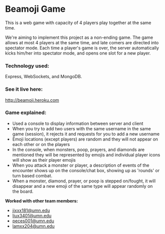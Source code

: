 # Beamoji Game #

This is a web game with capacity of 4 players play together at the same time. 

We're aiming to implement this project as a non-ending game. The game allows at most 4 players at the same time, and late comers are directed into spectator mode. Each time a player's game is over, the server automatically kicks him/her into spectator mode, and opens one slot for a new player.

### Technology used:
Express, WebSockets, and MongoDB.

### See it live here: 
http://beamoji.heroku.com

### Game explained:
- Used a console to display information between server and client
- When you try to add two users with the same username in the same game (session), it rejects it and requests for you to add a new username
- Emoji locations (except players) are random and they will not appear on each other or on the players
- In the console, when monsters, poop, prayers, and diamonds are mentioned they will be represented by emojis and individual player icons will show as their player emojis
- When you attack a monster or player, a description of events of the encounter shows up on the console/chat box, showing up as 'rounds' or turn based combat.
- When a monster, diamond, prayer, or poop is stepped on/fought, it will disappear and a new emoji of the same type will appear randomly on the board.


__Worked with other team members:__

- jixxx181@umn.edu
- liux3401@umn.edu
- peces001@umn.edu
- lamxx204@umn.edu
